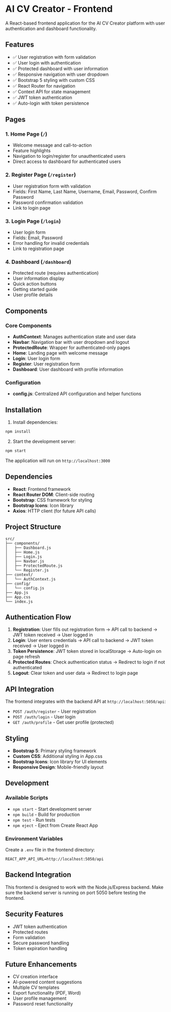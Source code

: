 # AI CV Creator - Frontend

A React-based frontend application for the AI CV Creator platform with user authentication and dashboard functionality.

## Features

- ✅ User registration with form validation
- ✅ User login with authentication
- ✅ Protected dashboard with user information
- ✅ Responsive navigation with user dropdown
- ✅ Bootstrap 5 styling with custom CSS
- ✅ React Router for navigation
- ✅ Context API for state management
- ✅ JWT token authentication
- ✅ Auto-login with token persistence

## Pages

### 1. Home Page (`/`)
- Welcome message and call-to-action
- Feature highlights
- Navigation to login/register for unauthenticated users
- Direct access to dashboard for authenticated users

### 2. Register Page (`/register`)
- User registration form with validation
- Fields: First Name, Last Name, Username, Email, Password, Confirm Password
- Password confirmation validation
- Link to login page

### 3. Login Page (`/login`)
- User login form
- Fields: Email, Password
- Error handling for invalid credentials
- Link to registration page

### 4. Dashboard (`/dashboard`)
- Protected route (requires authentication)
- User information display
- Quick action buttons
- Getting started guide
- User profile details

## Components

### Core Components
- **AuthContext**: Manages authentication state and user data
- **Navbar**: Navigation bar with user dropdown and logout
- **ProtectedRoute**: Wrapper for authenticated-only pages
- **Home**: Landing page with welcome message
- **Login**: User login form
- **Register**: User registration form
- **Dashboard**: User dashboard with profile information

### Configuration
- **config.js**: Centralized API configuration and helper functions

## Installation

1. Install dependencies:
```bash
npm install
```

2. Start the development server:
```bash
npm start
```

The application will run on `http://localhost:3000`

## Dependencies

- **React**: Frontend framework
- **React Router DOM**: Client-side routing
- **Bootstrap**: CSS framework for styling
- **Bootstrap Icons**: Icon library
- **Axios**: HTTP client (for future API calls)

## Project Structure

```
src/
├── components/
│   ├── Dashboard.js
│   ├── Home.js
│   ├── Login.js
│   ├── Navbar.js
│   ├── ProtectedRoute.js
│   └── Register.js
├── context/
│   └── AuthContext.js
├── config/
│   └── config.js
├── App.js
├── App.css
└── index.js
```

## Authentication Flow

1. **Registration**: User fills out registration form → API call to backend → JWT token received → User logged in
2. **Login**: User enters credentials → API call to backend → JWT token received → User logged in
3. **Token Persistence**: JWT token stored in localStorage → Auto-login on page refresh
4. **Protected Routes**: Check authentication status → Redirect to login if not authenticated
5. **Logout**: Clear token and user data → Redirect to login page

## API Integration

The frontend integrates with the backend API at `http://localhost:5050/api`:

- `POST /auth/register` - User registration
- `POST /auth/login` - User login
- `GET /auth/profile` - Get user profile (protected)

## Styling

- **Bootstrap 5**: Primary styling framework
- **Custom CSS**: Additional styling in App.css
- **Bootstrap Icons**: Icon library for UI elements
- **Responsive Design**: Mobile-friendly layout

## Development

### Available Scripts

- `npm start` - Start development server
- `npm build` - Build for production
- `npm test` - Run tests
- `npm eject` - Eject from Create React App

### Environment Variables

Create a `.env` file in the frontend directory:

```
REACT_APP_API_URL=http://localhost:5050/api
```

## Backend Integration

This frontend is designed to work with the Node.js/Express backend. Make sure the backend server is running on port 5050 before testing the frontend.

## Security Features

- JWT token authentication
- Protected routes
- Form validation
- Secure password handling
- Token expiration handling

## Future Enhancements

- CV creation interface
- AI-powered content suggestions
- Multiple CV templates
- Export functionality (PDF, Word)
- User profile management
- Password reset functionality
